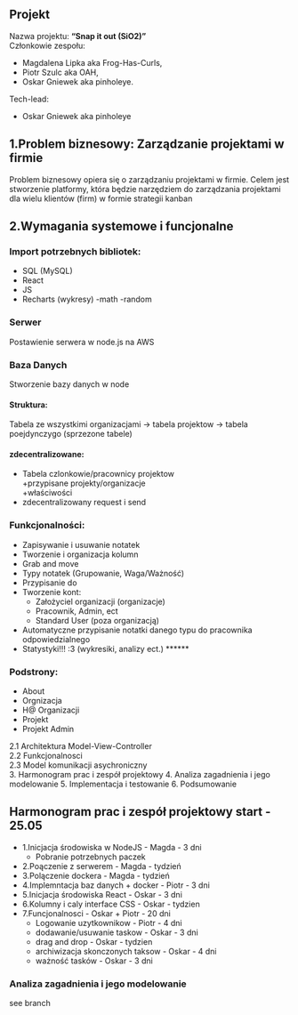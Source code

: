 ## Projekt

Nazwa projektu: <b> “Snap it out (SiO2)” </b><br>
Członkowie zespołu: 
- Magdalena Lipka aka Frog-Has-Curls, 
- Piotr Szulc aka OAH, 
- Oskar Gniewek aka pinholeye.

Tech-lead: 
- Oskar Gniewek aka pinholeye <br>

## 1.Problem biznesowy: Zarządzanie projektami w firmie

Problem biznesowy opiera się o zarządzaniu projektami w firmie. Celem jest stworzenie platformy, która będzie narzędziem do zarządzania projektami dla wielu klientów (firm) w formie strategii kanban

## 2.Wymagania systemowe i funcjonalne
### Import potrzebnych bibliotek:
- SQL (MySQL)
- React 
- JS
- Recharts (wykresy)
-math
-random

### Serwer
Postawienie serwera w node.js na AWS

### Baza Danych
Stworzenie bazy danych w node  
#### Struktura:  
Tabela ze wszystkimi organizacjami -> tabela projektow -> tabela poejdynczygo (sprzezone tabele)  
#### zdecentralizowane:
- Tabela czlonkowie/pracownicy projektow  
+przypisane projekty/organizacje  
+właściwości
- zdecentralizowany request i send  

### Funkcjonalności:
- Zapisywanie i usuwanie notatek
- Tworzenie i organizacja kolumn
- Grab and move
- Typy notatek (Grupowanie, Waga/Ważność)
- Przypisanie do 
- Tworzenie kont:
	- Założyciel organizacji (organizacje)
	- Pracownik, Admin, ect
	- Standard User (poza organizacją)
- Automatyczne przypisanie notatki danego typu do pracownika odpowiedzialnego
- Statystyki!!! :3 (wykresiki, analizy ect.) ******

### Podstrony:
- About
- Orgnizacja
- H@ Organizacji
- Projekt
- Projekt Admin

2.1 Architektura Model-View-Controller   
2.2 Funkcjonalnosci   
2.3 Model komunikacji asychroniczny  
3. Harmonogram prac i zespół projektowy
4. Analiza zagadnienia i jego modelowanie
5. Implementacja i testowanie
6. Podsumowanie

## Harmonogram prac i zespół projektowy start - 25.05

- 1.Inicjacja środowiska w NodeJS - Magda - 3 dni  
	- Pobranie potrzebnych paczek  
- 2.Poączenie z serwerem - Magda - tydzień  
- 3.Polączenie dockera - Magda - tydzień  
- 4.Implemntacja baz danych + docker - Piotr - 3 dni  
- 5.Inicjacja środowiska React - Oskar - 3 dni  
- 6.Kolumny i caly interface CSS - Oskar - tydzien   
- 7.Funcjonalnosci - Oskar + Piotr - 20 dni  
    - Logowanie uzytkownikow - Piotr - 4 dni  
	- dodawanie/usuwanie taskow - Oskar - 3 dni  
	- drag and drop - Oskar - tydzien  
	- archiwizacja skonczonych taksow - Oskar - 4 dni  
	- ważność tasków - Oskar - 3 dni
      
### Analiza zagadnienia i jego modelowanie
see branch
